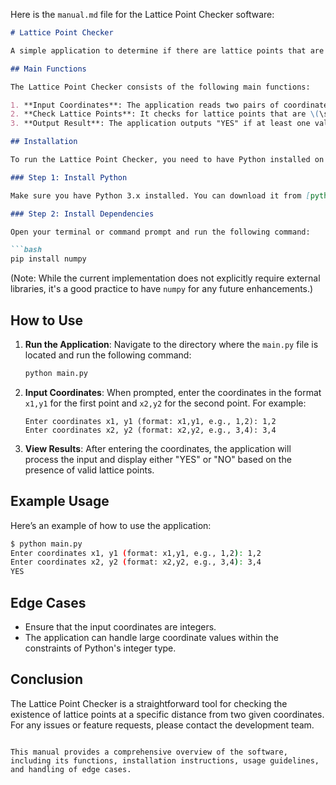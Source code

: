 Here is the `manual.md` file for the Lattice Point Checker software:

```markdown
# Lattice Point Checker

A simple application to determine if there are lattice points that are a distance of \(\sqrt{5}\) from two given coordinates.

## Main Functions

The Lattice Point Checker consists of the following main functions:

1. **Input Coordinates**: The application reads two pairs of coordinates \((x_1, y_1)\) and \((x_2, y_2)\) from the user.
2. **Check Lattice Points**: It checks for lattice points that are \(\sqrt{5}\) units away from both sets of coordinates.
3. **Output Result**: The application outputs "YES" if at least one valid lattice point is found, otherwise it outputs "NO".

## Installation

To run the Lattice Point Checker, you need to have Python installed on your system. You can install the required dependencies using pip. 

### Step 1: Install Python

Make sure you have Python 3.x installed. You can download it from [python.org](https://www.python.org/downloads/).

### Step 2: Install Dependencies

Open your terminal or command prompt and run the following command:

```bash
pip install numpy
```

(Note: While the current implementation does not explicitly require external libraries, it's a good practice to have `numpy` for any future enhancements.)

## How to Use

1. **Run the Application**: Navigate to the directory where the `main.py` file is located and run the following command:

   ```bash
   python main.py
   ```

2. **Input Coordinates**: When prompted, enter the coordinates in the format `x1,y1` for the first point and `x2,y2` for the second point. For example:

   ```
   Enter coordinates x1, y1 (format: x1,y1, e.g., 1,2): 1,2
   Enter coordinates x2, y2 (format: x2,y2, e.g., 3,4): 3,4
   ```

3. **View Results**: After entering the coordinates, the application will process the input and display either "YES" or "NO" based on the presence of valid lattice points.

## Example Usage

Here’s an example of how to use the application:

```bash
$ python main.py
Enter coordinates x1, y1 (format: x1,y1, e.g., 1,2): 1,2
Enter coordinates x2, y2 (format: x2,y2, e.g., 3,4): 3,4
YES
```

## Edge Cases

- Ensure that the input coordinates are integers.
- The application can handle large coordinate values within the constraints of Python's integer type.

## Conclusion

The Lattice Point Checker is a straightforward tool for checking the existence of lattice points at a specific distance from two given coordinates. For any issues or feature requests, please contact the development team.

```

This manual provides a comprehensive overview of the software, including its functions, installation instructions, usage guidelines, and handling of edge cases.